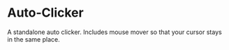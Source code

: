 # Auto-Clicker
A standalone auto clicker. Includes mouse mover so that your cursor stays in the same place.
